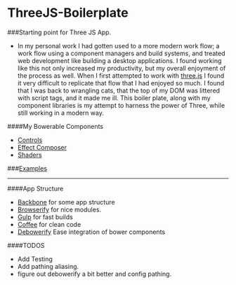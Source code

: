 ThreeJS-Boilerplate
===================

###Starting point for Three JS App.

- In my personal work I had gotten used to a more modern work flow; a work flow using a component managers and build systems, and treated web development like building a desktop applications. I found working like this not only increased my productivity, but my overall enjoyment of the process as well. When I first attempted to work with [three.js](http://threejs.org/) I found it very difficult to replicate that flow that I had enjoyed so much. I found that I was back to wrangling cats, that the top of my DOM was littered with script tags, and it made me ill. This boiler plate, along with my component libraries is my attempt to harness the power of Three, while still working in a modern way.

####My Bowerable Components
- [Controls](https://github.com/caranicas/ThreeJS-Controls)
- [Effect Composer](https://github.com/caranicas/ThreeJS-EffectComposer)
- [Shaders](https://github.com/caranicas/ThreeJS-Shaders)

###[Examples](https://github.com/caranicas/ThreeJS-Module-Examples)

* * *

####App Structure
- [Backbone](http://backbonejs.org/) for some app structure
- [Browserify](http://browserify.org/) for nice modules.
- [Gulp](http://gulpjs.com/) for fast builds
- [Coffee](http://coffeescript.org/) for clean code
- [Debowerify](https://github.com/eugeneware/debowerify) Ease integration of bower components

####TODOS
- Add Testing
- Add pathing aliasing.
- figure out debowerify a bit better and config pathing.
